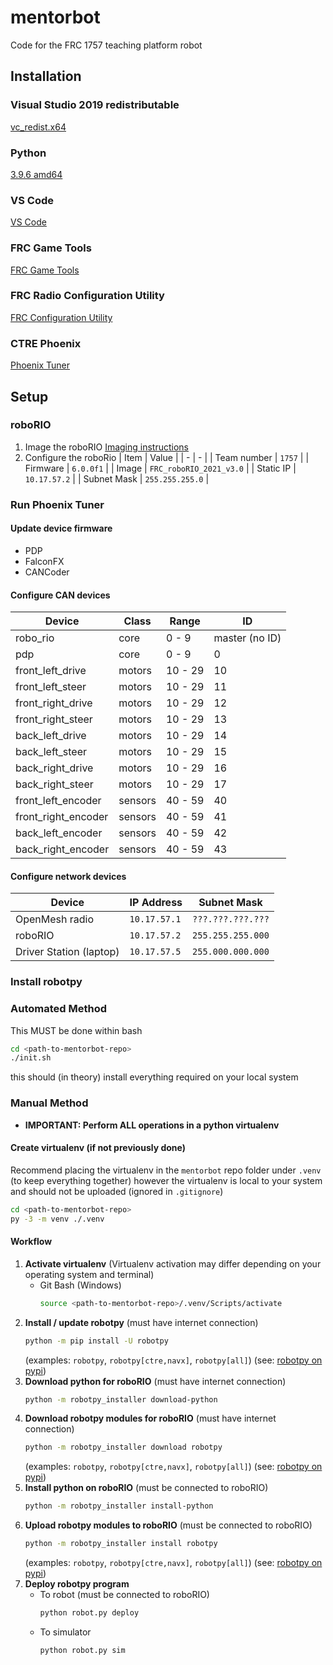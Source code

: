 # mentorbot

Code for the FRC 1757 teaching platform robot

## Installation

### Visual Studio 2019 redistributable

[vc_redist.x64](https://aka.ms/vs/16/release/vc_redist.x64.exe)

### Python

[3.9.6 amd64](https://www.python.org/ftp/python/3.9.6/python-3.9.6-amd64.exe)

### VS Code

[VS Code](https://code.visualstudio.com)

### FRC Game Tools

[FRC Game Tools](https://www.ni.com/en-us/support/downloads/drivers/download.frc-game-tools.html#369633)

### FRC Radio Configuration Utility

[FRC Configuration Utility](https://firstfrc.blob.core.windows.net/frc2020/Radio/FRC_Radio_Configuration_20_0_0.zip)

### CTRE Phoenix

[Phoenix Tuner](https://github.com/CrossTheRoadElec/Phoenix-Releases/releases)

## Setup

### roboRIO

1. Image the roboRIO
   [Imaging instructions](https://docs.wpilib.org/en/stable/docs/zero-to-robot/step-3/imaging-your-roborio.html)
1. Configure the roboRio
   | Item | Value |
   | - | - |
   | Team number | `1757` |
   | Firmware | `6.0.0f1` |
   | Image | `FRC_roboRIO_2021_v3.0` |
   | Static IP | `10.17.57.2` |
   | Subnet Mask | `255.255.255.0` |

### Run Phoenix Tuner

#### Update device firmware

- PDP
- FalconFX
- CANCoder

#### Configure CAN devices

| Device              | Class   | Range   | ID             |
| ------------------- | ------- | ------- | -------------- |
| robo_rio            | core    | 0 - 9   | master (no ID) |
| pdp                 | core    | 0 - 9   | 0              |
| front_left_drive    | motors  | 10 - 29 | 10             |
| front_left_steer    | motors  | 10 - 29 | 11             |
| front_right_drive   | motors  | 10 - 29 | 12             |
| front_right_steer   | motors  | 10 - 29 | 13             |
| back_left_drive     | motors  | 10 - 29 | 14             |
| back_left_steer     | motors  | 10 - 29 | 15             |
| back_right_drive    | motors  | 10 - 29 | 16             |
| back_right_steer    | motors  | 10 - 29 | 17             |
| front_left_encoder  | sensors | 40 - 59 | 40             |
| front_right_encoder | sensors | 40 - 59 | 41             |
| back_left_encoder   | sensors | 40 - 59 | 42             |
| back_right_encoder  | sensors | 40 - 59 | 43             |

#### Configure network devices

| Device                  | IP Address   | Subnet Mask       |
| ----------------------- | ------------ | ----------------- |
| OpenMesh radio          | `10.17.57.1` | `???.???.???.???` |
| roboRIO                 | `10.17.57.2` | `255.255.255.000` |
| Driver Station (laptop) | `10.17.57.5` | `255.000.000.000` |

### Install robotpy

### Automated Method

This MUST be done within bash

```bash
cd <path-to-mentorbot-repo>
./init.sh
```

this should (in theory) install everything required on your local system

### Manual Method

- **IMPORTANT: Perform ALL operations in a python virtualenv**

#### Create virtualenv (if not previously done)

Recommend placing the virtualenv in the `mentorbot` repo folder under `.venv` (to keep everything together) however the virtualenv is local to your system and should not be uploaded (ignored in `.gitignore`)

```bash
cd <path-to-mentorbot-repo>
py -3 -m venv ./.venv
```

#### Workflow

1. **Activate virtualenv**
   (Virtualenv activation may differ depending on your operating system and terminal)
   - Git Bash (Windows)
     ```bash
     source <path-to-mentorbot-repo>/.venv/Scripts/activate
     ```
1. **Install / update robotpy**
   (must have internet connection)
   ```bash
   python -m pip install -U robotpy
   ```
   (examples: `robotpy`, `robotpy[ctre,navx]`, `robotpy[all]`) (see: [robotpy on pypi](https://pypi.org/project/robotpy/))
1. **Download python for roboRIO**
   (must have internet connection)
   ```bash
   python -m robotpy_installer download-python
   ```
1. **Download robotpy modules for roboRIO**
   (must have internet connection)
   ```bash
   python -m robotpy_installer download robotpy
   ```
   (examples: `robotpy`, `robotpy[ctre,navx]`, `robotpy[all]`) (see: [robotpy on pypi](https://pypi.org/project/robotpy/))
1. **Install python on roboRIO**
   (must be connected to roboRIO)
   ```bash
   python -m robotpy_installer install-python
   ```
1. **Upload robotpy modules to roboRIO**
   (must be connected to roboRIO)
   ```bash
   python -m robotpy_installer install robotpy
   ```
   (examples: `robotpy`, `robotpy[ctre,navx]`, `robotpy[all]`) (see: [robotpy on pypi](https://pypi.org/project/robotpy/))
1. **Deploy robotpy program**
   - To robot
     (must be connected to roboRIO)
     ```bash
     python robot.py deploy
     ```
   - To simulator
     ```bash
     python robot.py sim
     ```
